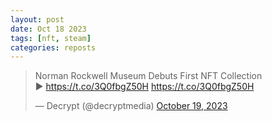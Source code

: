 ```yaml
---
layout: post
date: Oct 18 2023
tags: [nft, steam] 
categories: reposts
---
```

<blockquote class="twitter-tweet"><p lang="en" dir="ltr">Norman Rockwell Museum Debuts First NFT Collection<br>► <a href="https://t.co/3Q0fbgZ50H">https://t.co/3Q0fbgZ50H</a> <a href="https://t.co/3Q0fbgZ50H">https://t.co/3Q0fbgZ50H</a></p>&mdash; Decrypt (@decryptmedia) <a href="https://twitter.com/decryptmedia/status/1714802194413682933?ref_src=twsrc%5Etfw">October 19, 2023</a></blockquote> <script async src="https://platform.twitter.com/widgets.js" charset="utf-8"></script>
